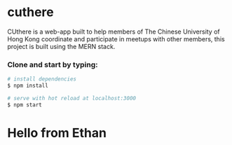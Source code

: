 # cuthere
CUthere is a web-app built to help members of The Chinese University of Hong Kong coordinate and participate in meetups with other members, this project is built using the MERN stack.

### Clone and start by typing:

``` bash
# install dependencies
$ npm install

# serve with hot reload at localhost:3000
$ npm start
```

# Hello from Ethan 
